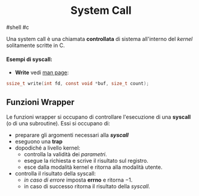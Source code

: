 <h1  style="text-align: center;"> System Call</h1>
#shell #c

Una system call è una chiamata **controllata** di sistema all'interno del *kernel* solitamente scritte in C.


#### Esempi di syscall:

- **Write** vedi [man page](https://linux.die.net/man/2/write):
```c
ssize_t write(int fd, const void *buf, size_t count);
```



## Funzioni Wrapper

Le funzioni wrapper si occupano di controllare l'esecuzione di una **syscall** (o di una subroutine).
Essi si occupano di:
- preparare gli argomenti necessari alla ***syscall***
- eseguono una **trap**
- dopodiché a livello kernel:
	- controlla la validità dei *parametri*.
	- esegue la richiesta e scrive il risultato sul registro.
	- esce dalla modalità kernel e ritorna alla modalità utente.
- controlla il risultato della syscall:
	- *in caso di errore* imposta **errno** e ritorna $-1$.
	- in caso di successo ritorna il risultato della *syscall*.


